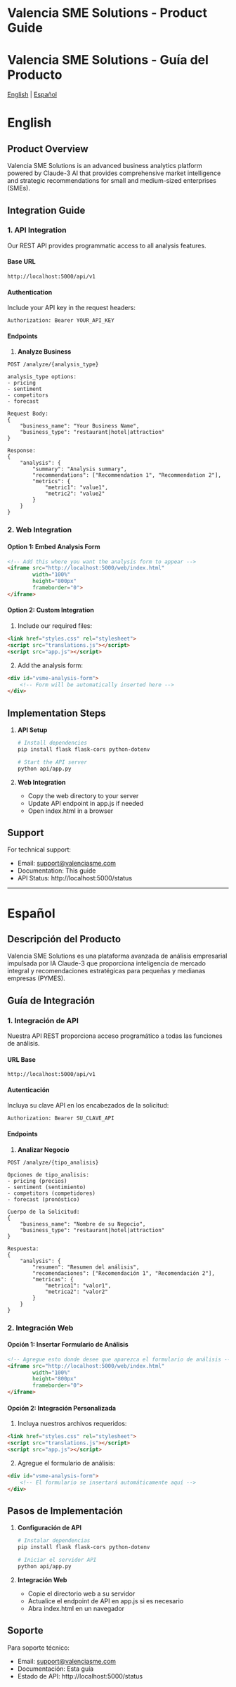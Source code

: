 # Valencia SME Solutions - Product Guide
# Valencia SME Solutions - Guía del Producto

[English](#english) | [Español](#español)

# English

## Product Overview

Valencia SME Solutions is an advanced business analytics platform powered by Claude-3 AI that provides comprehensive market intelligence and strategic recommendations for small and medium-sized enterprises (SMEs).

## Integration Guide

### 1. API Integration

Our REST API provides programmatic access to all analysis features.

#### Base URL
```
http://localhost:5000/api/v1
```

#### Authentication
Include your API key in the request headers:
```
Authorization: Bearer YOUR_API_KEY
```

#### Endpoints

1. **Analyze Business**
```
POST /analyze/{analysis_type}

analysis_type options:
- pricing
- sentiment
- competitors
- forecast

Request Body:
{
    "business_name": "Your Business Name",
    "business_type": "restaurant|hotel|attraction"
}

Response:
{
    "analysis": {
        "summary": "Analysis summary",
        "recommendations": ["Recommendation 1", "Recommendation 2"],
        "metrics": {
            "metric1": "value1",
            "metric2": "value2"
        }
    }
}
```

### 2. Web Integration

#### Option 1: Embed Analysis Form
```html
<!-- Add this where you want the analysis form to appear -->
<iframe src="http://localhost:5000/web/index.html" 
        width="100%" 
        height="800px" 
        frameborder="0">
</iframe>
```

#### Option 2: Custom Integration
1. Include our required files:
```html
<link href="styles.css" rel="stylesheet">
<script src="translations.js"></script>
<script src="app.js"></script>
```

2. Add the analysis form:
```html
<div id="vsme-analysis-form">
    <!-- Form will be automatically inserted here -->
</div>
```

## Implementation Steps

1. **API Setup**
   ```bash
   # Install dependencies
   pip install flask flask-cors python-dotenv

   # Start the API server
   python api/app.py
   ```

2. **Web Integration**
   - Copy the web directory to your server
   - Update API endpoint in app.js if needed
   - Open index.html in a browser

## Support

For technical support:
- Email: support@valenciasme.com
- Documentation: This guide
- API Status: http://localhost:5000/status

---

# Español

## Descripción del Producto

Valencia SME Solutions es una plataforma avanzada de análisis empresarial impulsada por IA Claude-3 que proporciona inteligencia de mercado integral y recomendaciones estratégicas para pequeñas y medianas empresas (PYMES).

## Guía de Integración

### 1. Integración de API

Nuestra API REST proporciona acceso programático a todas las funciones de análisis.

#### URL Base
```
http://localhost:5000/api/v1
```

#### Autenticación
Incluya su clave API en los encabezados de la solicitud:
```
Authorization: Bearer SU_CLAVE_API
```

#### Endpoints

1. **Analizar Negocio**
```
POST /analyze/{tipo_analisis}

Opciones de tipo_analisis:
- pricing (precios)
- sentiment (sentimiento)
- competitors (competidores)
- forecast (pronóstico)

Cuerpo de la Solicitud:
{
    "business_name": "Nombre de su Negocio",
    "business_type": "restaurant|hotel|attraction"
}

Respuesta:
{
    "analysis": {
        "resumen": "Resumen del análisis",
        "recomendaciones": ["Recomendación 1", "Recomendación 2"],
        "metricas": {
            "metrica1": "valor1",
            "metrica2": "valor2"
        }
    }
}
```

### 2. Integración Web

#### Opción 1: Insertar Formulario de Análisis
```html
<!-- Agregue esto donde desee que aparezca el formulario de análisis -->
<iframe src="http://localhost:5000/web/index.html" 
        width="100%" 
        height="800px" 
        frameborder="0">
</iframe>
```

#### Opción 2: Integración Personalizada
1. Incluya nuestros archivos requeridos:
```html
<link href="styles.css" rel="stylesheet">
<script src="translations.js"></script>
<script src="app.js"></script>
```

2. Agregue el formulario de análisis:
```html
<div id="vsme-analysis-form">
    <!-- El formulario se insertará automáticamente aquí -->
</div>
```

## Pasos de Implementación

1. **Configuración de API**
   ```bash
   # Instalar dependencias
   pip install flask flask-cors python-dotenv

   # Iniciar el servidor API
   python api/app.py
   ```

2. **Integración Web**
   - Copie el directorio web a su servidor
   - Actualice el endpoint de API en app.js si es necesario
   - Abra index.html en un navegador

## Soporte

Para soporte técnico:
- Email: support@valenciasme.com
- Documentación: Esta guía
- Estado de API: http://localhost:5000/status
